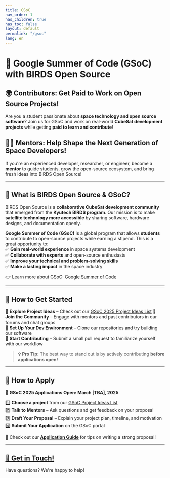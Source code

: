 ```yaml
---
title: GSoC 
nav_order: 1
has_children: true
has_toc: false
layout: default
permalink: "/gsoc"
lang: en
---
```



# 🚀 Google Summer of Code (GSoC) with BIRDS Open Source  

## 🌍 Contributors: Get Paid to Work on Open Source Projects!  
Are you a student passionate about **space technology and open source software**? Join us for GSoC and work on real-world **CubeSat development projects** while getting **paid to learn and contribute**!  

## 👩‍🏫 Mentors: Help Shape the Next Generation of Space Developers!  
If you're an experienced developer, researcher, or engineer, become a **mentor** to guide students, grow the open-source ecosystem, and bring fresh ideas into BIRDS Open Source!  

---

## 📌 What is BIRDS Open Source & GSoC?  
BIRDS Open Source is a **collaborative CubeSat development community** that emerged from the **Kyutech BIRDS program**. Our mission is to make **satellite technology more accessible** by sharing software, hardware designs, and documentation openly.  

**Google Summer of Code (GSoC)** is a global program that allows **students** to contribute to open-source projects while earning a stipend. This is a great opportunity to:  
✅ **Gain real-world experience** in space systems development  
✅ **Collaborate with experts** and open-source enthusiasts  
✅ **Improve your technical and problem-solving skills**  
✅ **Make a lasting impact** in the space industry  

👉 Learn more about GSoC: [Google Summer of Code](https://summerofcode.withgoogle.com)  

---

## 🚀 How to Get Started  
🔹 **Explore Project Ideas** – Check out our [GSoC 2025 Project Ideas List]({{site.url}}/gsoc-ideas-2025)
🔹 **Join the Community** – Engage with mentors and past contributors in our forums and chat groups  
🔹 **Set Up Your Dev Environment** – Clone our repositories and try building our software  
🔹 **Start Contributing** – Submit a small pull request to familiarize yourself with our workflow  

> **💡 Pro Tip:** The best way to stand out is by actively contributing **before applications open!**  

---

## 📝 How to Apply  
📅 **GSoC 2025 Applications Open: March [TBA], 2025**  

1️⃣ **Choose a project** from our [GSoC Project Ideas List]({{site.url}}/gsoc-ideas-2025)  
2️⃣ **Talk to Mentors** – Ask questions and get feedback on your proposal  
3️⃣ **Draft Your Proposal** – Explain your project plan, timeline, and motivation  
4️⃣ **Submit Your Application** on the GSoC portal  

🔗 Check out our **[Application Guide]({{site.url}}/gsoc-application-guide)** for tips on writing a strong proposal!  

---

## [📩 Get in Touch!](mailto:{{site.email}})
Have questions? We're happy to help!  